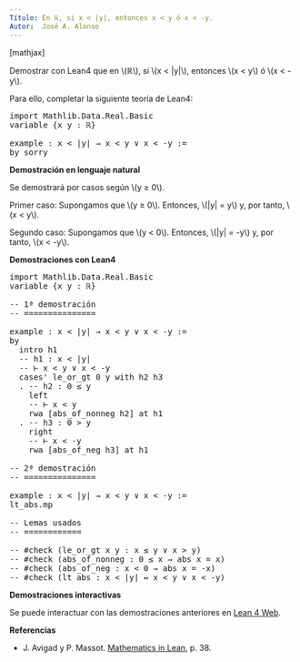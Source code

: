 ```yaml
---
Título: En ℝ, si x < |y|, entonces x < y ó x < -y.
Autor:  José A. Alonso
---
```


[mathjax]

Demostrar con Lean4 que en \\(ℝ\\), si \\(x < |y|\\), entonces \\(x < y\\) ó \\(x < -y\\).

Para ello, completar la siguiente teoría de Lean4:

<pre lang="lean">
import Mathlib.Data.Real.Basic
variable {x y : ℝ}

example : x < |y| → x < y ∨ x < -y :=
by sorry
</pre>
<!--more-->

<b>Demostración en lenguaje natural</b>

Se demostrará por casos según \\(y ≥ 0\\).

Primer caso: Supongamos que \\(y ≥ 0\\). Entonces, \\(|y| = y\\) y, por tanto, \\(x < y\\).

Segundo caso: Supongamos que \\(y < 0\\). Entonces, \\(|y| = -y\\) y, por tanto, \\(x < -y\\).

<b>Demostraciones con Lean4</b>

<pre lang="lean">
import Mathlib.Data.Real.Basic
variable {x y : ℝ}

-- 1ª demostración
-- ===============

example : x < |y| → x < y ∨ x < -y :=
by
  intro h1
  -- h1 : x < |y|
  -- ⊢ x < y ∨ x < -y
  cases' le_or_gt 0 y with h2 h3
  . -- h2 : 0 ≤ y
    left
    -- ⊢ x < y
    rwa [abs_of_nonneg h2] at h1
  . -- h3 : 0 > y
    right
    -- ⊢ x < -y
    rwa [abs_of_neg h3] at h1

-- 2ª demostración
-- ===============

example : x < |y| → x < y ∨ x < -y :=
lt_abs.mp

-- Lemas usados
-- ============

-- #check (le_or_gt x y : x ≤ y ∨ x > y)
-- #check (abs_of_nonneg : 0 ≤ x → abs x = x)
-- #check (abs_of_neg : x < 0 → abs x = -x)
-- #check (lt_abs : x < |y| ↔ x < y ∨ x < -y)
</pre>

<b>Demostraciones interactivas</b>

Se puede interactuar con las demostraciones anteriores en <a href="https://live.lean-lang.org/#url=https://raw.githubusercontent.com/jaalonso/Calculemus2/main/src/Eliminacion_de_la_disyuncion.lean" rel="noopener noreferrer" target="_blank">Lean 4 Web</a>.

<b>Referencias</b>

<ul>
<li> J. Avigad y P. Massot. <a href="https://bit.ly/3U4UjBk">Mathematics in Lean</a>, p. 38.</li>
</ul>
